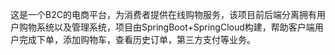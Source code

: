 这是一个B2C的电商平台，为消费者提供在线购物服务，该项目前后端分离拥有用户购物系统以及管理系统，项目由SpringBoot+SpringCloud构建，帮助客户端用户完成下单，添加购物车，查看历史订单，第三方支付等业务。
